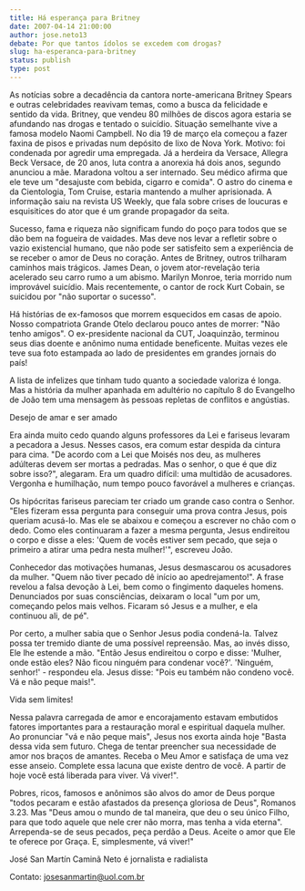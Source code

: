 ```yaml
---
title: Há esperança para Britney
date: 2007-04-14 21:00:00
author: jose.neto13
debate: Por que tantos ídolos se excedem com drogas?
slug: ha-esperanca-para-britney
status: publish 
type: post
---
```


As notícias sobre a decadência da cantora norte-americana Britney Spears e outras celebridades reavivam temas, como a busca da felicidade e sentido da vida. Britney, que vendeu 80 milhões de discos agora estaria se afundando nas drogas e tentado o suicídio. Situação semelhante vive a famosa modelo Naomi Campbell. No dia 19 de março ela começou a fazer faxina de pisos e privadas num depósito de lixo de Nova York. Motivo: foi condenada por agredir uma empregada. Já a herdeira da Versace, Allegra Beck Versace, de 20 anos, luta contra a anorexia há dois anos, segundo anunciou a mãe. Maradona voltou a ser internado. Seu médico afirma que ele teve um "desajuste com bebida, cigarro e comida". O astro do cinema e da Cientologia, Tom Cruise, estaria mantendo a mulher aprisionada. A informação saiu na revista US Weekly, que fala sobre crises de loucuras e esquisitices do ator que é um grande propagador da seita.  

  

Sucesso, fama e riqueza não significam fundo do poço para todos que se dão bem na fogueira de vaidades. Mas deve nos levar a refletir sobre o vazio existencial humano, que não pode ser satisfeito sem a experiência de se receber o amor de Deus no coração. Antes de Britney, outros trilharam caminhos mais trágicos. James Dean, o jovem ator-revelação teria acelerado seu carro rumo a um abismo. Marilyn Monroe, teria morrido num improvável suicídio. Mais recentemente, o cantor de rock Kurt Cobain, se suicidou por "não suportar o sucesso".  

Há histórias de ex-famosos que morrem esquecidos em casas de apoio. Nosso compatriota Grande Otelo declarou pouco antes de morrer: "Não tenho amigos". O ex-presidente nacional da CUT, Joaquinzão, terminou seus dias doente e anônimo numa entidade beneficente. Muitas vezes ele teve sua foto estampada ao lado de presidentes em grandes jornais do país!   

  

A lista de infelizes que tinham tudo quanto a sociedade valoriza é longa. Mas a história da mulher apanhada em adultério no capítulo 8 do Evangelho de João tem uma mensagem às pessoas repletas de conflitos e angústias.  

  

Desejo de amar e ser amado   

  

Era ainda muito cedo quando alguns professores da Lei e fariseus levaram a pecadora a Jesus. Nesses casos, era comum estar despida da cintura para cima. "De acordo com a Lei que Moisés nos deu, as mulheres adúlteras devem ser mortas a pedradas. Mas o senhor, o que é que diz sobre isso?", alegaram. Era um quadro difícil: uma multidão de acusadores. Vergonha e humilhação, num tempo pouco favorável a mulheres e crianças.  

  

Os hipócritas fariseus pareciam ter criado um grande caso contra o Senhor. "Eles fizeram essa pergunta para conseguir uma prova contra Jesus, pois queriam acusá-lo. Mas ele se abaixou e começou a escrever no chão com o dedo. Como eles continuaram a fazer a mesma pergunta, Jesus endireitou o corpo e disse a eles: 'Quem de vocês estiver sem pecado, que seja o primeiro a atirar uma pedra nesta mulher!'", escreveu João.  

  

Conhecedor das motivações humanas, Jesus desmascarou os acusadores da mulher. "Quem não tiver pecado dê início ao apedrejamento!". A frase revelou a falsa devoção à Lei, bem como o fingimento daqueles homens. Denunciados por suas consciências, deixaram o local "um por um, começando pelos mais velhos. Ficaram só Jesus e a mulher, e ela continuou ali, de pé".  

  

Por certo, a mulher sabia que o Senhor Jesus podia condená-la. Talvez possa ter tremido diante de uma possível repreensão. Mas, ao invés disso, Ele lhe estende a mão. "Então Jesus endireitou o corpo e disse: 'Mulher, onde estão eles? Não ficou ninguém para condenar você?'. 'Ninguém, senhor!' - respondeu ela. Jesus disse: "Pois eu também não condeno você. Vá e não peque mais!".  

  

Vida sem limites!  

  

Nessa palavra carregada de amor e encorajamento estavam embutidos fatores importantes para a restauração moral e espiritual daquela mulher. Ao pronunciar "vá e não peque mais", Jesus nos exorta ainda hoje "Basta dessa vida sem futuro. Chega de tentar preencher sua necessidade de amor nos braços de amantes. Receba o Meu Amor e satisfaça de uma vez esse anseio. Complete essa lacuna que existe dentro de você. A partir de hoje você está liberada para viver. Vá viver!".  

  

Pobres, ricos, famosos e anônimos são alvos do amor de Deus porque "todos pecaram e estão afastados da presença gloriosa de Deus", Romanos 3.23. Mas "Deus amou o mundo de tal maneira, que deu o seu único Filho, para que todo aquele que nele crer não morra, mas tenha a vida eterna". Arrependa-se de seus pecados, peça perdão a Deus. Aceite o amor que Ele te oferece por Graça. E, simplesmente, vá viver!"  

  

  

José San Martín Caminã Neto é jornalista e radialista  

Contato: josesanmartin@uol.com.br
